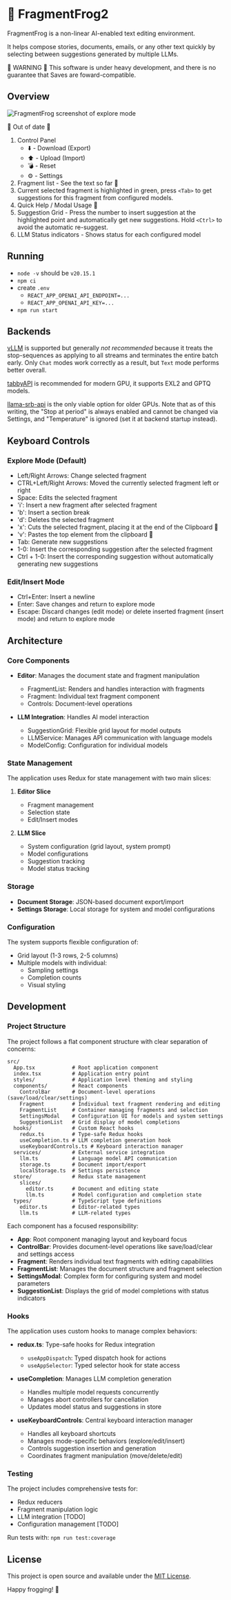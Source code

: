# 🐸 FragmentFrog2

FragmentFrog is a non-linear AI-enabled text editing environment.

It helps compose stories, documents, emails, or any other text quickly by selecting between suggestions generated by multiple LLMs.

:construction: WARNING :construction: This software is under heavy development, and there is no guarantee that Saves are foward-compatible.

## Overview

![FragmentFrog screenshot of explore mode](ff2.png "FragmentFrog screenshot of explore mode")

:construction: Out of date :construction:

1. Control Panel
   - ⬇️ - Download (Export)
   - ⬆️ - Upload (Import)
   - 💣 - Reset
   - ⚙️ - Settings
2. Fragment list - See the text so far :construction:
3. Current selected fragment is highlighted in green, press `<Tab>` to get suggestions for this fragment from configured models.
4. Quick Help / Modal Usage :construction:
5. Suggestion Grid - Press the number to insert suggestion at the highlighted point and automatically get new suggestions. Hold `<Ctrl>` to avoid the automatic re-suggest.
6. LLM Status indicators - Shows status for each configured model

## Running

- `node -v` should be `v20.15.1`
- `npm ci`
- create `.env`
    - `REACT_APP_OPENAI_API_ENDPOINT=...`
    - `REACT_APP_OPENAI_API_KEY=...`
- `npm run start`

## Backends

[vLLM](https://github.com/vllm-project/vllm) is supported but generally *not recommended* because it treats the stop-sequences as applying to all streams and terminates the entire batch early.  Only `Chat` modes work correctly as a result, but `Text` mode performs better overall.

[tabbyAPI](https://github.com/theroyallab/tabbyAPI) is recommended for modern GPU, it supports EXL2 and GPTQ models.

[llama-srb-api](https://github.com/the-crypt-keeper/llama-srb-api) is the only viable option for older GPUs. Note that as of this writing, the "Stop at period" is always enabled and cannot be changed via Settings, and "Temperature" is ignored (set it at backend startup instead).

## Keyboard Controls

### Explore Mode (Default)
- Left/Right Arrows: Change selected fragment
- CTRL+Left/Right Arrows: Moved the currently selected fragment left or right
- Space: Edits the selected fragment
- 'i': Insert a new fragment after selected fragment
- 'b': Insert a section break
- 'd': Deletes the selected fragment
- 'x': Cuts the selected fragment, placing it at the end of the Clipboard :construction:
- 'v': Pastes the top element from the clipboard :construction:
- Tab: Generate new suggestions
- 1-0: Insert the corresponding suggestion after the selected fragment
- Ctrl + 1-0: Insert the corresponding suggestion without automatically generating new suggestions

### Edit/Insert Mode
- Ctrl+Enter: Insert a newline
- Enter: Save changes and return to explore mode
- Escape: Discard changes (edit mode) or delete inserted fragment (insert mode) and return to explore mode

## Architecture

### Core Components

- **Editor**: Manages the document state and fragment manipulation
  - FragmentList: Renders and handles interaction with fragments
  - Fragment: Individual text fragment component
  - Controls: Document-level operations

- **LLM Integration**: Handles AI model interaction
  - SuggestionGrid: Flexible grid layout for model outputs
  - LLMService: Manages API communication with language models
  - ModelConfig: Configuration for individual models

### State Management

The application uses Redux for state management with two main slices:

1. **Editor Slice**
   - Fragment management
   - Selection state
   - Edit/Insert modes
   
2. **LLM Slice**
   - System configuration (grid layout, system prompt)
   - Model configurations
   - Suggestion tracking
   - Model status tracking

### Storage

- **Document Storage**: JSON-based document export/import
- **Settings Storage**: Local storage for system and model configurations

### Configuration

The system supports flexible configuration of:
- Grid layout (1-3 rows, 2-5 columns)
- Multiple models with individual:
  - Sampling settings
  - Completion counts
  - Visual styling

## Development

### Project Structure

The project follows a flat component structure with clear separation of concerns:

```
src/
  App.tsx            # Root application component
  index.tsx          # Application entry point
  styles/            # Application level theming and styling
  components/        # React components
    ControlBar       # Document-level operations (save/load/clear/settings)
    Fragment         # Individual text fragment rendering and editing
    FragmentList     # Container managing fragments and selection
    SettingsModal    # Configuration UI for models and system settings
    SuggestionList   # Grid display of model completions
  hooks/             # Custom React hooks
    redux.ts         # Type-safe Redux hooks
    useCompletion.ts # LLM completion generation hook
    useKeyboardControls.ts # Keyboard interaction manager
  services/          # External service integration
    llm.ts           # Language model API communication
    storage.ts       # Document import/export
    localStorage.ts  # Settings persistence
  store/             # Redux state management
    slices/
      editor.ts      # Document and editing state
      llm.ts         # Model configuration and completion state
  types/             # TypeScript type definitions
    editor.ts        # Editor-related types
    llm.ts           # LLM-related types
```

Each component has a focused responsibility:
- **App**: Root component managing layout and keyboard focus
- **ControlBar**: Provides document-level operations like save/load/clear and settings access
- **Fragment**: Renders individual text fragments with editing capabilities
- **FragmentList**: Manages the document structure and fragment selection
- **SettingsModal**: Complex form for configuring system and model parameters
- **SuggestionList**: Displays the grid of model completions with status indicators

### Hooks
The application uses custom hooks to manage complex behaviors:

- **redux.ts**: Type-safe hooks for Redux integration
  - `useAppDispatch`: Typed dispatch hook for actions
  - `useAppSelector`: Typed selector hook for state access

- **useCompletion**: Manages LLM completion generation
  - Handles multiple model requests concurrently
  - Manages abort controllers for cancellation
  - Updates model status and suggestions in store

- **useKeyboardControls**: Central keyboard interaction manager
  - Handles all keyboard shortcuts
  - Manages mode-specific behaviors (explore/edit/insert)
  - Controls suggestion insertion and generation
  - Coordinates fragment manipulation (move/delete/edit)

### Testing

The project includes comprehensive tests for:
- Redux reducers
- Fragment manipulation logic
- LLM integration [TODO]
- Configuration management [TODO]

Run tests with: `npm run test:coverage`

## License

This project is open source and available under the [MIT License](LICENSE).

Happy frogging! 🐸
